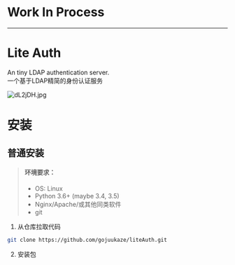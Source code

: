 # Work In Process

--------

# Lite Auth
An tiny LDAP authentication server.  
一个基于LDAP精简的身份认证服务


![dL2jDH.jpg](https://s1.ax1x.com/2020/08/31/dL2jDH.jpg)

# 安装

## 普通安装
> #### 环境要求：  
> * OS: Linux
> * Python 3.6+ (maybe 3.4, 3.5)
> * Nginx/Apache/或其他同类软件
> * git

1. 从仓库拉取代码
```bash
git clone https://github.com/gojuukaze/liteAuth.git
```

2. 安装包
```shell script

```